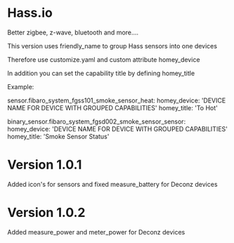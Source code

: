 # Hass.io

Better zigbee, z-wave, bluetooth and more....

This version uses friendly_name to group Hass sensors into one devices

Therefore use customize.yaml and custom attribute homey_device

In addition you can set the capability title by defining homey_title

Example:

sensor.fibaro_system_fgss101_smoke_sensor_heat:
  homey_device: 'DEVICE NAME FOR DEVICE WITH GROUPED CAPABILITIES'
  homey_title: 'To Hot'

binary_sensor.fibaro_system_fgsd002_smoke_sensor_sensor:
  homey_device: 'DEVICE NAME FOR DEVICE WITH GROUPED CAPABILITIES'
  homey_title: 'Smoke Sensor Status'

# Version 1.0.1

Added icon's for sensors and fixed measure_battery for Deconz devices

# Version 1.0.2

Added measure_power and meter_power for Deconz devices
